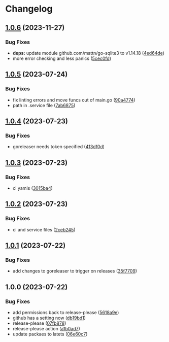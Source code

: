 # Changelog

## [1.0.6](https://github.com/Jmainguy/soh-router/compare/v1.0.5...v1.0.6) (2023-11-27)


### Bug Fixes

* **deps:** update module github.com/mattn/go-sqlite3 to v1.14.18 ([4ed64de](https://github.com/Jmainguy/soh-router/commit/4ed64deda52940e2f7b8b811f16eca2049bfe0cb))
* more error checking and less panics ([5cec0fd](https://github.com/Jmainguy/soh-router/commit/5cec0fd6f45b192dc0f4ef9de92ac996ced072a6))

## [1.0.5](https://github.com/Jmainguy/soh-router/compare/v1.0.4...v1.0.5) (2023-07-24)


### Bug Fixes

* fix linting errors and move funcs out of main.go ([90a4774](https://github.com/Jmainguy/soh-router/commit/90a47746a4ea8945927777653444f2e4c3abb4ce))
* path in .service file ([7ab6875](https://github.com/Jmainguy/soh-router/commit/7ab687524e166223c14dbcf7a2e729847568e6c8))

## [1.0.4](https://github.com/Jmainguy/soh-router/compare/v1.0.3...v1.0.4) (2023-07-23)


### Bug Fixes

* goreleaser needs token specified ([413df0d](https://github.com/Jmainguy/soh-router/commit/413df0de241c35dd18912fba9a70c8aee41f2475))

## [1.0.3](https://github.com/Jmainguy/soh-router/compare/v1.0.2...v1.0.3) (2023-07-23)


### Bug Fixes

* ci yamls ([3015ba4](https://github.com/Jmainguy/soh-router/commit/3015ba44ffab5fd3e113b2f56c09b9236b463d97))

## [1.0.2](https://github.com/Jmainguy/soh-router/compare/v1.0.1...v1.0.2) (2023-07-23)


### Bug Fixes

* ci and service files ([2ceb245](https://github.com/Jmainguy/soh-router/commit/2ceb24587726238e28b62deab0e581784cc891c9))

## [1.0.1](https://github.com/Jmainguy/soh-router/compare/v1.0.0...v1.0.1) (2023-07-22)


### Bug Fixes

* add changes to goreleaser to trigger on releases ([35f7709](https://github.com/Jmainguy/soh-router/commit/35f7709aba5bcbaa82027d5b80e0a7ef872d4b15))

## 1.0.0 (2023-07-22)


### Bug Fixes

* add permissions back to release-please ([5618a9e](https://github.com/Jmainguy/soh-router/commit/5618a9ec5139218a14b4d37b1bcaae7f974bd2f9))
* github has a setting now ([db19bd1](https://github.com/Jmainguy/soh-router/commit/db19bd1ea159a17874af7dbf9be1855085d77679))
* release-please ([07fb878](https://github.com/Jmainguy/soh-router/commit/07fb878de128f308b6876911f6b9c3286980bbc8))
* release-please action ([a1b0ad7](https://github.com/Jmainguy/soh-router/commit/a1b0ad74ae0e2fdd195ae80bfc2ed0e6830d442a))
* update packaes to latets ([06e60c7](https://github.com/Jmainguy/soh-router/commit/06e60c79aa7542828074db931e4d8da3902934fc))
